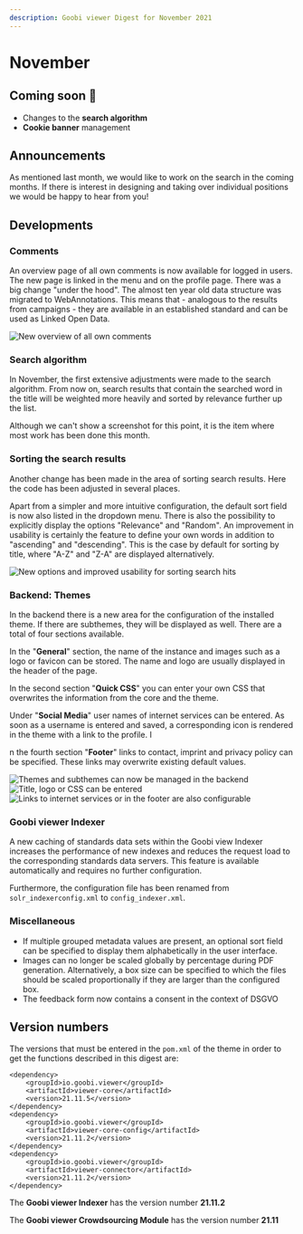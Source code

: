 ```yaml
---
description: Goobi viewer Digest for November 2021
---
```


# November

## Coming soon :rocket:&#x20;

* Changes to the **search algorithm**
* **Cookie banner** management

## Announcements&#x20;

As mentioned last month, we would like to work on the search in the coming months. If there is interest in designing and taking over individual positions we would be happy to hear from you!

## Developments&#x20;

### Comments&#x20;

An overview page of all own comments is now available for logged in users. The new page is linked in the menu and on the profile page. There was a big change "under the hood". The almost ten year old data structure was migrated to WebAnnotations. This means that - analogous to the results from campaigns - they are available in an established standard and can be used as Linked Open Data.

![New overview of all own comments](../.gitbook/assets/21.11\_EN\_comments.png)

### Search algorithm&#x20;

In November, the first extensive adjustments were made to the search algorithm. From now on, search results that contain the searched word in the title will be weighted more heavily and sorted by relevance further up the list.&#x20;

Although we can't show a screenshot for this point, it is the item where most work has been done this month.&#x20;

### Sorting the search results&#x20;

Another change has been made in the area of sorting search results. Here the code has been adjusted in several places.&#x20;

Apart from a simpler and more intuitive configuration, the default sort field is now also listed in the dropdown menu. There is also the possibility to explicitly display the options "Relevance" and "Random". An improvement in usability is certainly the feature to define your own words in addition to "ascending" and "descending". This is the case by default for sorting by title, where "A-Z" and "Z-A" are displayed alternatively.

![New options and improved usability for sorting search hits](../.gitbook/assets/21.11\_EN\_sorting.png)

### Backend: Themes

In the backend there is a new area for the configuration of the installed theme. If there are subthemes, they will be displayed as well. There are a total of four sections available.&#x20;

In the "**General**" section, the name of the instance and images such as a logo or favicon can be stored. The name and logo are usually displayed in the header of the page.&#x20;

In the second section "**Quick CSS**" you can enter your own CSS that overwrites the information from the core and the theme.&#x20;

Under "**Social Media**" user names of internet services can be entered. As soon as a username is entered and saved, a corresponding icon is rendered in the theme with a link to the profile. I

n the fourth section "**Footer**" links to contact, imprint and privacy policy can be specified. These links may overwrite existing default values.

![Themes and subthemes can now be managed in the backend](../.gitbook/assets/21.11\_EN\_backend-themes-overview.png) ![Title, logo or CSS can be entered](../.gitbook/assets/21.11\_EN\_backend-themes-edit-top.png) ![Links to internet services or in the footer are also configurable](../.gitbook/assets/21.11\_EN\_backend-themes-edit-bottom.png)

### Goobi viewer Indexer&#x20;

A new caching of standards data sets within the Goobi view Indexer increases the performance of new indexes and reduces the request load to the corresponding standards data servers. This feature is available automatically and requires no further configuration.&#x20;

Furthermore, the configuration file has been renamed from `solr_indexerconfig.xml` to `config_indexer.xml`.&#x20;

### Miscellaneous&#x20;

* If multiple grouped metadata values are present, an optional sort field can be specified to display them alphabetically in the user interface.&#x20;
* Images can no longer be scaled globally by percentage during PDF generation. Alternatively, a box size can be specified to which the files should be scaled proportionally if they are larger than the configured box.&#x20;
* The feedback form now contains a consent in the context of DSGVO

## Version numbers&#x20;

The versions that must be entered in the `pom.xml` of the theme in order to get the functions described in this digest are:

```markup
<dependency>
    <groupId>io.goobi.viewer</groupId>
    <artifactId>viewer-core</artifactId>
    <version>21.11.5</version>
</dependency>
<dependency>
    <groupId>io.goobi.viewer</groupId>
    <artifactId>viewer-core-config</artifactId>
    <version>21.11.2</version>
</dependency>
<dependency>
    <groupId>io.goobi.viewer</groupId>
    <artifactId>viewer-connector</artifactId>
    <version>21.11.2</version>
</dependency>
```

The **Goobi viewer Indexer** has the version number **21.11.2**

The **Goobi viewer Crowdsourcing Module** has the version number **21.11**
